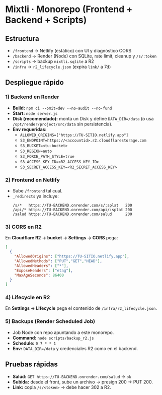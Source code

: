 # Mixtli · Monorepo (Frontend + Backend + Scripts)

## Estructura
- `/frontend` → Netlify (estático) con UI y diagnóstico CORS
- `/backend`  → Render (Node) con SQLite, rate limit, cleanup y `/s/:token`
- `/scripts`  → backup `mixtli.sqlite` a R2
- `/infra`    → `r2_lifecycle.json` (expira `link/` a 7d)

## Despliegue rápido

### 1) Backend en Render
- **Build:** `npm ci --omit=dev --no-audit --no-fund`
- **Start:** `node server.js`
- **Disk (recomendado):** monta un Disk y define `DATA_DIR=/data` (o usa `/opt/render/project/src/data` sin persistencia).
- **Env requeridas:**
  - `ALLOWED_ORIGINS=["https://TU-SITIO.netlify.app"]`
  - `S3_ENDPOINT=https://<accountid>.r2.cloudflarestorage.com`
  - `S3_BUCKET=<tu-bucket>`
  - `S3_REGION=auto`
  - `S3_FORCE_PATH_STYLE=true`
  - `S3_ACCESS_KEY_ID=<R2_ACCESS_KEY_ID>`
  - `S3_SECRET_ACCESS_KEY=<R2_SECRET_ACCESS_KEY>`

### 2) Frontend en Netlify
- Sube `/frontend` tal cual.
- `_redirects` ya incluye:
  ```
  /s/*   https://TU-BACKEND.onrender.com/s/:splat   200
  /api/* https://TU-BACKEND.onrender.com/api/:splat 200
  /salud https://TU-BACKEND.onrender.com/salud      200
  ```

### 3) CORS en R2
En **Cloudflare R2 → bucket → Settings → CORS** pega:
```json
[
  {
    "AllowedOrigins": ["https://TU-SITIO.netlify.app"],
    "AllowedMethods": ["PUT","GET","HEAD"],
    "AllowedHeaders": ["*"],
    "ExposeHeaders": ["etag"],
    "MaxAgeSeconds": 86400
  }
]
```

### 4) Lifecycle en R2
En **Settings → Lifecycle** pega el contenido de `/infra/r2_lifecycle.json`.

### 5) Backups (Render Scheduled Job)
- Job Node con repo apuntando a este monorepo.
- **Command:** `node scripts/backup_r2.js`
- **Schedule:** `0 7 * * 1`
- **Env:** `DATA_DIR=/data` y credenciales R2 como en el backend.

## Pruebas rápidas
- **Salud:** `GET https://TU-BACKEND.onrender.com/salud` → `ok`
- **Subida:** desde el front, sube un archivo → presign 200 → PUT 200.
- **Link:** copia `/s/<token>` → debe hacer 302 a R2.
